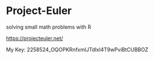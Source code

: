 # Project-Euler

solving small math problems with R

https://projecteuler.net/

My Key: 2258524_OQOPKRnfxmIJTdIxI4T9wPviBtCUBBOZ
